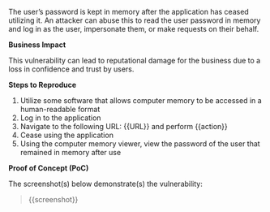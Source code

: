 The user’s password is kept in memory after the application has ceased utilizing it. An attacker can abuse this to read the user password in memory and log in as the user, impersonate them, or make requests on their behalf.

**Business Impact**

This vulnerability can lead to reputational damage for the business due to a loss in confidence and trust by users.

**Steps to Reproduce**

1. Utilize some software that allows computer memory to be accessed in a human-readable format
1. Log in to the application
1. Navigate to the following URL: {{URL}} and perform {{action}}
1. Cease using the application
1. Using the computer memory viewer, view the password of the user that remained in memory after use

**Proof of Concept (PoC)**

The screenshot(s) below demonstrate(s) the vulnerability:
>
> {{screenshot}}
